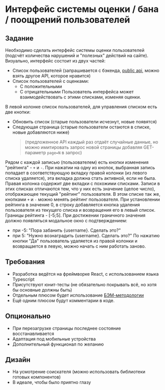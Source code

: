 # Интерфейс системы оценки / бана / поощрений пользователей

## Задание
Необходимо сделать интерфейс системы оценки пользователей (подсчёт количества нарушений и "полезных" действий на сайте).
Визуально, интерфейс состоит из двух частей:
- Список пользователей (запрашивается с бэкенда, [public api](https://random-data-api.com/api/users/random_user?size=3), можно взять другое API, которое нравится)
- Список пользователей с оценками:
  - С положительными
  - С отрицательными
Пользователь интерфейса может взаимодействовать с этими списками, изменяя оценки.

В левой колонке список пользователей, для управления списком есть две кнопки:
- Обновить список (старые пользователи исчезнут, новые появятся)
- Следующая страница (старые пользователи остаются в списке, новые добавляются ниже)
	> (предложенное API каждый раз отдаёт случайные данные, но можно имитировать запрос новой страницы добавляя GET-параметр `page=N` в запрос)

Рядом с каждой записью (пользователем) есть кнопки изменения "рейтинга" - `+` и `-`. При нажатии на одну из кнопок, выбранная запись попадает в соответствующую вкладку правой колонки (из левого списка удаляется), эта вкладка должна стать активной, если не была.
Правая колонка содержит две вкладки с похожими списками. Записи в этих списках отличаются тем, что у них есть значение (целое число), отображающее текущий "рейтинг" пользователя. В этом списке так же, кнопками `+` и `-` можно менять рейтинг пользователя. При установлении рейтинга в значение 0, в строку добавляется кнопка удаления пользователя из текущего списка и возвращения его в левый список.
Границы рейтинга - [-5;5]. При достижении граничного значения должно появляться модальное окно с подтверждением:
- при -5: "Пора забанить {username}. Сделать это?"
- при 5: "Нужно вознаградить {username}. Сделать это?"
По нажатию кнопки "Да" пользователь удаляется из правой колонки и возвращается в левую, можно начать с ним работать заново.

## Требования
- Разработка ведётся на фреймворке React, с использованием языка Typescript
- Присутствуют юнит-тесты (не обязательно покрывать всё, но хотя бы основные должны быть)
- Отдельным плюсом будет использование [БЭМ-методологии](https://ru.bem.info/methodology/quick-start/) 
- Ещё одним плюсом будут комментарии в коде.

## Опционально
- При перезагрузке страницы последнее состояние восстанавливается
- Адаптация под мобильные устройства
- Дополнительный функционал по желанию

## Дизайн
- На усмотрение соискателя (можно использовать библиотеки готовых компонентов)
- В идеале, чтобы было приятно глазу
